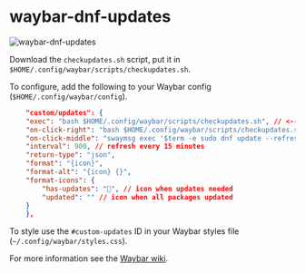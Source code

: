 # waybar-dnf-updates
![waybar-dnf-updates](https://github.com/user-attachments/assets/42ceaad1-af96-41b4-9f2d-b7c00321afde)

Download the `checkupdates.sh` script, put it in `$HOME/.config/waybar/scripts/checkupdates.sh`.

To configure, add the following to your Waybar config (`$HOME/.config/waybar/config`).


```json
    "custom/updates": {
    "exec": "bash $HOME/.config/waybar/scripts/checkupdates.sh", // <--- path to script
    "on-click-right": "bash $HOME/.config/waybar/scripts/checkupdates.sh", // refresh on right click
    "on-click-middle": "swaymsg exec '$term -e sudo dnf update --refresh'", // update on middle click    
    "interval": 900, // refresh every 15 minutes
    "return-type": "json",
    "format": "{icon}",
    "format-alt": "{icon} {}",
    "format-icons": {
        "has-updates": "", // icon when updates needed
        "updated": "" // icon when all packages updated
    }
    },
```

To style use the `#custom-updates` ID in your Waybar styles file (`~/.config/waybar/styles.css`).

For more information see the [Waybar wiki](https://github.com/Alexays/Waybar/wiki).



